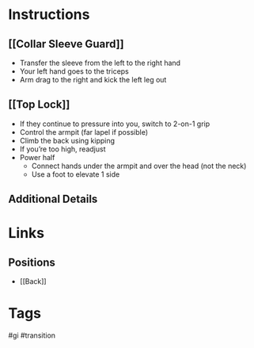 # Instructions

## [[Collar Sleeve Guard]]
- Transfer the sleeve from the left to the right hand
- Your left hand goes to the triceps
- Arm drag to the right and kick the left leg out
## [[Top Lock]]
- If they continue to pressure into you, switch to 2-on-1 grip
- Control the armpit (far lapel if possible)
- Climb the back using kipping
- If you’re too high, readjust
- Power half
	- Connect hands under the armpit and over the head (not the neck)
	- Use a foot to elevate 1 side
## Additional Details
# Links
## Positions
- [[Back]]
# Tags
#gi #transition 